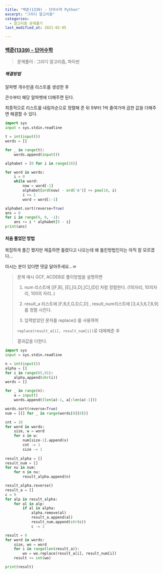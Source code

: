 ```yaml
---
title: "백준(1339) - 단어수학 Python"
excerpt: "그리디 알고리즘"
categories:
  - 알고리즘 문제풀기
last_modified_at: 2021-02-05

---
```


### [백준(1339) - 단어수학](https://www.acmicpc.net/problem/1339)

> 문제풀이 : 그리디 알고리즘, 파이썬

##### 해결방법 

알파벳 개수만큼 리스트를 생성한 후

큰수부터 해당 알파벳에 더해주면 된다.

최종적으로 리스트를 내림차순으로 정렬해 준 뒤 9부터 1씩 줄여가며 곱한 값을 더해주면 해결할 수 있다.

```python
import sys
input = sys.stdin.readline

t = int(input())
words = []

for _ in range(t):
    words.append(input())

alphabet = [0 for i in range(26)]

for word in words:
    i = 0
    while word:
        now = word[-1]
        alphabet[ord(now) - ord('A')] += pow(10, i)
        i += 1
        word = word[:-1]

alphabet.sort(reverse=True)
ans = 0
for i in range(9, 0, -1):
    ans += i * alphabet[9 - i]
print(ans)
```



#### 처음 풀었던 방법

복잡하게 풀긴 했지만 제출하면 틀렸다고 나오는데 왜 틀린방법인지는 아직 잘 모르겠다...

아시는 분이 있다면 댓글 달아주세요...ㅠ

>문제 예시 GCF, ACDEB로 풀이방법을 설명하면
>
>1. num 리스트에 [[F,B], [E],[G,D],[C],[D]] 처럼 정렬한다. (1의자리, 10의자리, 100의 자리..)
>
>2. result_a 리스트에 [F,B,E,G,D,C,D] ,  result_num리스트에 [3,4,5,6,7,8,9] 를 정렬 시킨다.
>
> 3. 입력받았던 문자를 replace() 를 사용하여
>
>  `replace(result_a[i], result_num[i])`로 대체해준 후
>
>   결과값을 더한다.

```python
import sys
input = sys.stdin.readline

n = int(input())
alpha = []
for i in range(65,91):
    alpha.append(chr(i))
words = []

for _ in range(n):
    a = input()
    words.append((len(a)-1, a[:len(a)-1]))

words.sort(reverse=True)
num = [[] for _ in range(words[0][0])]

cnt = 10
for word in words:
    size, w = word
    for x in w:
        num[size-1].append(x)
        cnt -= 1
        size -= 1
        
result_alpha = []
result_num = []
for nu in num:
    for n in nu:
        result_alpha.append(n)

result_alpha.reverse()
result_a = []
c = 9
for alp in result_alpha:
    for al in alp:
        if al in alpha:
            alpha.remove(al)
            result_a.append(al)
            result_num.append(str(c))
            c -= 1

result = 0
for word in words:
    size, wo = word
    for i in range(len(result_a)):
        wo = wo.replace(result_a[i], result_num[i])
    result += int(wo)

print(result)
```


